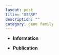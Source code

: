 ```yaml
---
layout: post
title: "OSSRP"
description: ""
category: gene family
---
```


* **Information**  

* **Publication**  


